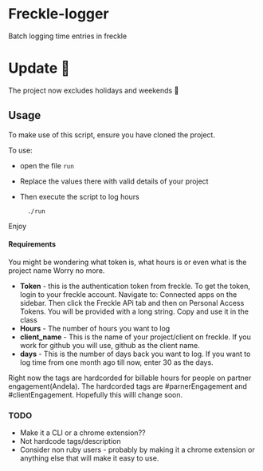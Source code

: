 # Freckle-logger
Batch logging time entries in freckle

# Update :rotating_light:

The project now excludes holidays and weekends :tada:

## Usage

To make use of this script, ensure you have cloned the project.

To use:
- open the file `run`
- Replace the values there with valid details of your project
- Then execute the script to log hours

        ./run


Enjoy

#### Requirements

You might be wondering what token is, what hours is or even what is the project name
Worry no more.

- **Token** - this is the authentication token from freckle. To get the token, login to your freckle account. Navigate to: Connected apps on the sidebar. Then click the Freckle APi tab and then on Personal Access Tokens. You will be provided with a long string. Copy and use it in the class
- **Hours** - The number of hours you want to log
- **client_name** - This is the name of your project/client on freckle. If you work for github you will use, github as the client name.
- **days** - This is the number of days back you want to log. If you want to log time from one month ago till now, enter 30 as the days.

Right now the tags are hardcorded for billable hours for people on partner engagement(Andela). The hardcorded tags are #parnerEngagement and #clientEngagement. Hopefully this willl change soon.

### TODO

- Make it a CLI or a chrome extension??
- Not hardcode tags/description
- Consider non ruby users - probably by making it a chrome extension or anything else that will make it easy to use.